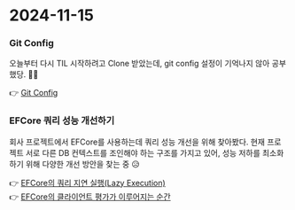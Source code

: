 # 2024-11-15

### Git Config
오늘부터 다시 TIL 시작하려고 Clone 받았는데, git config 설정이 기억나지 않아 공부했당. 👱‍♀️

👉 [Git Config](/categories/git/git-config.md "Git Config 확인 및 설정")


### EFCore 쿼리 성능 개선하기
회사 프로젝트에서 EFCore를 사용하는데 쿼리 성능 개선을 위해 찾아봤다.
현재 프로젝트 서로 다른 DB 컨텍스트를 조인해야 하는 구조를 가지고 있어, 성능 저하를 최소화 하기 위해 다양한 개선 방안을 찾는 중 😥

👉 [EFCore의 쿼리 지연 실행(Lazy Execution)](/categories/database/ef-lazy-execution.md)  
👉 [EFCore의 클라이언트 평가가 이루어지는 순간](/categories/database/ef-client-evaluation.md)


